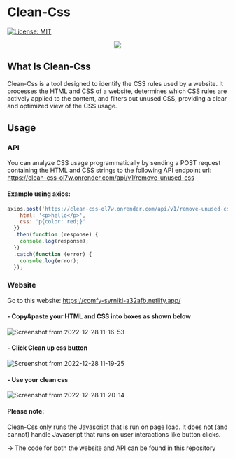 # Clean-Css
 [![License: MIT](https://img.shields.io/badge/License-MIT-yellow.svg)](https://opensource.org/licenses/MIT)
 
<p align="center">
  <img src="https://user-images.githubusercontent.com/61546383/209775850-3f0f2760-2c58-45fa-8a60-b019afcc8fc0.png">
</p>


## What Is Clean-Css
Clean-Css is a tool designed to identify the CSS rules used by a website. It processes the HTML and CSS of a website, determines which CSS rules are actively applied to the content, and filters out unused CSS, providing a clear and optimized view of the CSS usage.

## Usage
### API
You can analyze CSS usage programmatically by sending a POST request containing the HTML and CSS strings to the following API endpoint url:   https://clean-css-ol7w.onrender.com/api/v1/remove-unused-css     
#### Example using axios:
```js
axios.post('https://clean-css-ol7w.onrender.com/api/v1/remove-unused-css', {
    html: '<p>hello</p>',
    css: 'p{color: red;}'
  })
  .then(function (response) {
    console.log(response);
  })
  .catch(function (error) {
    console.log(error);
  });
```
### Website
Go to this website:  https://comfy-syrniki-a32afb.netlify.app/
#### - Copy&paste your HTML and CSS into boxes as shown below
![Screenshot from 2022-12-28 11-16-53](https://user-images.githubusercontent.com/61546383/209780982-5fe044d2-1e86-4b34-9407-03280a2a92e5.png)

#### - Click Clean up css button 

![Screenshot from 2022-12-28 11-19-25](https://user-images.githubusercontent.com/61546383/209781483-ff239038-915b-48dd-9b8c-cb13ef5986de.png)
 
#### - Use your clean css
![Screenshot from 2022-12-28 11-20-14](https://user-images.githubusercontent.com/61546383/209781549-1b481f37-96ad-4d5e-bb2d-e99ac1a66b3f.png)

#### Please note: 
 Clean-Css only runs the Javascript that is run on page load. It does not (and cannot) handle Javascript that runs on user interactions like button clicks.
  
  
 -> The code for both the website and API can be found in this repository
